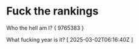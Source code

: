 # Fuck the rankings

Who the hell am I?
{ 9765383 }

What fucking year is it?
[ 2025-03-02T06:16:40Z ]
